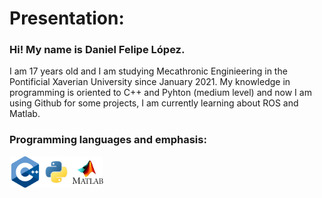 # Presentation:
###  Hi! My name is Daniel Felipe López.
I am 17 years old and I am studying Mecathronic Enginieering in the Pontificial Xaverian University since January 2021.
My knowledge in programming is oriented to C++ and Pyhton (medium level) and now I am using Github for some projects, I am currently learning about ROS and Matlab.
### Programming languages and emphasis:
<img align = "left" alt= "C++" width="50px" src= "https://raw.githubusercontent.com/github/explore/80688e429a7d4ef2fca1e82350fe8e3517d3494d/topics/cpp/cpp.png"/>
<img align = "left" alt= "C++" width="50px" src= "https://raw.githubusercontent.com/github/explore/80688e429a7d4ef2fca1e82350fe8e3517d3494d/topics/python/python.png"/>
<img align = "left" alt= "C++" width="50px" src= "https://raw.githubusercontent.com/github/explore/80688e429a7d4ef2fca1e82350fe8e3517d3494d/topics/matlab/matlab.png"/>

